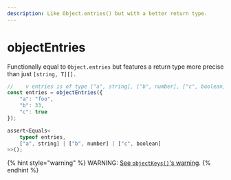 ```yaml
---
description: Like Object.entries() but with a better return type.
---
```


# objectEntries

Functionally equal to `Object.entries` but features a return type more precise than just  `[string, T][].`

```typescript
//    v entries is of type ["a", string], ["b", number], ["c", boolean]
const entries = objectEntries({
    "a": "foo",
    "b": 33,
    "c": true
});

assert<Equals<
    typeof entries, 
    ["a", string] | ["b", number] | ["c", boolean]
>>();
```

{% hint style="warning" %}
WARNING: [See `objectKeys()`'s warning](main/objectkeys.md).
{% endhint %}
